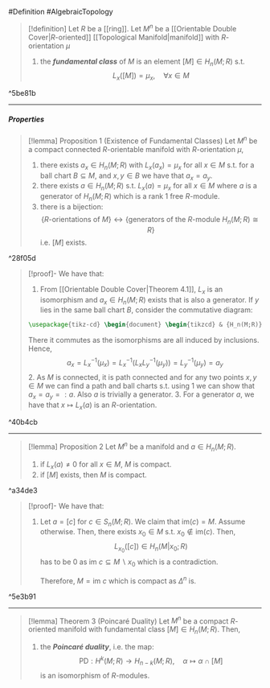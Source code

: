 #Definition #AlgebraicTopology 

> [!definition]
> Let $R$ be a [[ring]]. Let $M^n$ be a [[Orientable Double Cover|$R$-oriented]] [[Topological Manifold|manifold]] with $R$-orientation $\mu$
> 1. the ***fundamental class***  of $M$ is an element $[M]\in H_{n}(M;R)$ s.t. $$L_{x}([M])=\mu_{x},\quad \forall x\in M$$

^5be81b

---
##### Properties

> [!lemma] Proposition 1 (Existence of Fundamental Classes)
> Let $M^n$ be a compact connected $R$-orientable manifold with $R$-orientation $\mu$, 
> 1. there exists $a_{x}\in H_{n}(M;R)$ with $L_{x}(a_{x})=\mu_{x}$ for all $x\in M$ s.t. for a ball chart $B\subseteq M$, and $x,y\in B$ we have that $a_{x}=a_{y}$.
> 2. there exists $a\in H_{n}(M;R)$ s.t. $L_{x}(a)=\mu_{x}$ for all $x\in M$ where $a$ is a generator of $H_{n}(M;R)$ which is a rank 1 free $R$-module.
> 3. there is a bijection: $$\{ R\text{-orientations of }M \}\leftrightarrow  \{ \text{generators of the }R\text{-module }H_{n}(M;R)\cong R \}$$i.e. $[M]$ exists.

^28f05d

> [!proof]-
> We have that:
> 1. From [[Orientable Double Cover|Theorem 4.1]], $L_{x}$ is an isomorphism and $a_{x}\in H_{n}(M;R)$ exists that is also a generator. If $y$ lies in the same ball chart $B$, consider the commutative diagram: 
> 	```tikz 
> 	\usepackage{tikz-cd} \begin{document} \begin{tikzcd} & {H_n(M;R)} \\ {H_n(M|x;R)} & {H_n(M|B;R)} & {H_n(M|y;R)} \arrow["{L_x,\cong}"', from=1-2, to=2-1] \arrow["\cong", from=1-2, to=2-2] \arrow["{\cong, L_y}", from=1-2, to=2-3] \arrow["\cong"', from=2-1, to=2-2] \arrow["\cong", from=2-3, to=2-2] \end{tikzcd}\end{document}
> 	```
>   There it commutes as the isomorphisms are all induced by inclusions. Hence, $$a_{x}=L^{-1}_{x}(\mu_{x})=L^{-1}_{x}(L_{x}L_{y}^{-1}(\mu_{y}))=L^{-1}_{y}(\mu_{y})=a_{y}$$
> 2. As $M$ is connected, it is path connected and for any two points $x,y\in M$ we can find a path and ball charts s.t. using 1 we can show that $a_{x}=a_{y}=: a$. Also $a$ is trivially a generator.
> 3. For a generator $a$, we have that $x\mapsto L_{x}(a)$ is an $R$-orientation.

^40b4cb

---
> [!lemma] Proposition 2
> Let $M^n$ be a manifold and $a\in H_{n}(M;R)$.
> 1. if $L_{x}(a)\neq 0$  for all $x\in M$, $M$ is compact.
> 2. if $[M]$ exists, then $M$ is compact.

^a34de3

> [!proof]-
> We have that:
> 1. Let $a=[c]$ for $c\in S_{n}(M;R)$. We claim that $\text{im}(c)=M$. Assume otherwise. Then, there exists $x_{0}\in M$ s.t. $x_{0}\notin \text{im}(c)$. Then, $$L_{x_{0}}([c])\in H_{n}(M|x_{0};R)$$has to be 0 as $\text{im }c\subseteq M \backslash x_{0}$ which is a contradiction.
>    
>    Therefore, $M=\text{im }c$ which is compact as $\Delta^n$ is.

^5e3b91

---
> [!lemma] Theorem 3 (Poincaré Duality)
> Let $M^n$ be a compact $R$-oriented manifold with fundamental class $[M]\in H_{n}(M;R)$. Then, 
> 1. the ***Poincaré duality***, i.e. the map: $$\text{PD}: H^k(M;R)\to H_{n-k}(M;R),\quad \alpha\mapsto \alpha \cap[M]$$is an isomorphism of $R$-modules.